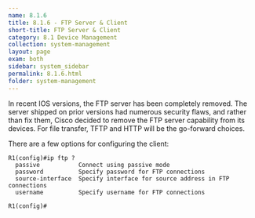 ```yaml
---
name: 8.1.6
title: 8.1.6 - FTP Server & Client
short-title: FTP Server & Client
category: 8.1 Device Management
collection: system-management
layout: page
exam: both
sidebar: system_sidebar
permalink: 8.1.6.html
folder: system-management
---
```

In recent IOS versions, the FTP server has been completely removed. The server shipped on prior versions had numerous security flaws, and rather than fix them, Cisco decided to remove the FTP server capability from its devices. For file transfer, TFTP and HTTP will be the go-forward choices.

There are a few options for configuring the client:
```
R1(config)#ip ftp ?
  passive           Connect using passive mode
  password          Specify password for FTP connections
  source-interface  Specify interface for source address in FTP connections
  username          Specify username for FTP connections

R1(config)#
```